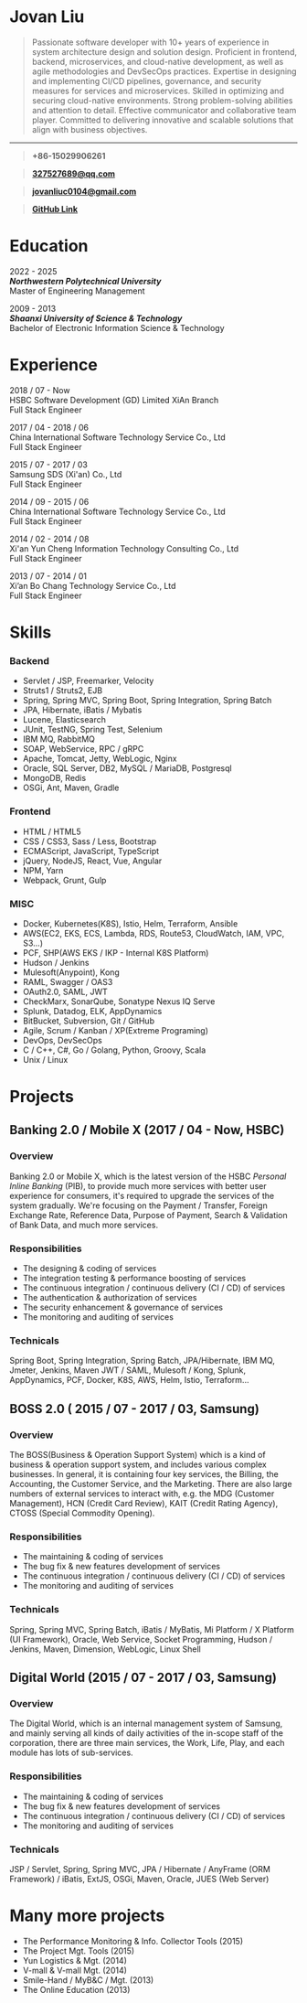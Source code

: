 # Jovan Liu

> Passionate software developer with 10+ years of experience 
> in system architecture design and solution design. 
> Proficient in frontend, backend, microservices, 
> and cloud-native development, as well as agile methodologies
> and DevSecOps practices. Expertise in designing 
> and implementing CI/CD pipelines, governance, 
> and security measures for services and microservices. 
> Skilled in optimizing and securing cloud-native environments. 
> Strong problem-solving abilities and attention to detail.
> Effective communicator and collaborative team player. 
> Committed to delivering innovative and scalable solutions 
> that align with business objectives.
---
> **+86-15029906261**

> **327527689@qq.com**

> **jovanliuc0104@gmail.com**

> **[GitHub Link](https://github.com/jovanliuc)**

# Education
2022 - 2025
<br>
***Northwestern Polytechnical University***
<br>
Master of Engineering Management

2009 - 2013
<br>
***Shaanxi University of Science & Technology***
<br>
Bachelor of Electronic Information Science & Technology

# Experience
2018 / 07 - Now
<br>
HSBC Software Development (GD) Limited XiAn Branch
<br>
Full Stack Engineer

2017 / 04 - 2018 / 06
<br>
China International Software Technology Service Co., Ltd
<br>
Full Stack Engineer

2015 / 07 - 2017 / 03
<br>
Samsung SDS (Xi'an) Co., Ltd
<br>
Full Stack Engineer

2014 / 09 - 2015 / 06
<br>
China International Software Technology Service Co., Ltd
<br>
Full Stack Engineer

2014 / 02 - 2014 / 08
<br>
Xi'an Yun Cheng Information Technology Consulting Co., Ltd
<br>
Full Stack Engineer

2013 / 07 - 2014 / 01
<br>
Xi’an Bo Chang Technology Service Co., Ltd
<br>
Full Stack Engineer

# Skills
### Backend
- Servlet / JSP, Freemarker, Velocity
- Struts1 / Struts2, EJB
- Spring, Spring MVC, Spring Boot, Spring Integration, Spring Batch
- JPA, Hibernate, iBatis / Mybatis
- Lucene, Elasticsearch
- JUnit, TestNG, Spring Test, Selenium
- IBM MQ, RabbitMQ
- SOAP, WebService, RPC / gRPC
- Apache, Tomcat, Jetty, WebLogic, Nginx
- Oracle, SQL Server, DB2, MySQL / MariaDB, Postgresql
- MongoDB, Redis
- OSGi, Ant, Maven, Gradle

### Frontend
- HTML / HTML5
- CSS / CSS3, Sass / Less, Bootstrap
- ECMAScript, JavaScript, TypeScript
- jQuery, NodeJS, React, Vue, Angular
- NPM, Yarn
- Webpack, Grunt, Gulp

### MISC
- Docker, Kubernetes(K8S), Istio, Helm, Terraform, Ansible
- AWS(EC2, EKS, ECS, Lambda, RDS, Route53, CloudWatch, IAM, VPC, S3…)
- PCF, SHP(AWS EKS / IKP - Internal K8S Platform)
- Hudson / Jenkins
- Mulesoft(Anypoint), Kong
- RAML, Swagger / OAS3
- OAuth2.0, SAML, JWT
- CheckMarx, SonarQube, Sonatype Nexus IQ Serve
- Splunk, Datadog, ELK, AppDynamics
- BitBucket, Subversion, Git / GitHub
- Agile, Scrum / Kanban / XP(Extreme Programing)
- DevOps, DevSecOps
- C / C++, C#, Go / Golang, Python, Groovy, Scala
- Unix / Linux


# Projects
## Banking 2.0 / Mobile X (2017 / 04 - Now, HSBC)
### Overview
Banking 2.0 or Mobile X,
which is the latest version of the HSBC *Personal Inline Banking* (PIB),
to provide much more services with better user experience for consumers,
it's required to upgrade the services of the system gradually.
We're focusing on the Payment / Transfer, Foreign Exchange Rate, Reference Data,
Purpose of Payment, Search & Validation of Bank Data, and much more services.

### Responsibilities
* The designing & coding of services
* The integration testing & performance boosting of services
* The continuous integration / continuous delivery (CI / CD) of services
* The authentication & authorization of services
* The security enhancement & governance of services
* The monitoring and auditing of services

### Technicals
Spring Boot, Spring Integration, Spring Batch, JPA/Hibernate, IBM MQ, Jmeter, Jenkins, Maven
JWT / SAML, Mulesoft / Kong, Splunk, AppDynamics,
PCF, Docker, K8S, AWS, Helm, Istio, Terraform...

## BOSS 2.0 ( 2015 / 07 - 2017 / 03, Samsung)
### Overview
The BOSS(Business & Operation Support System)
which is a kind of business & operation support system,
and includes various complex businesses.
In general, it is containing four key services, 
the Billing, the Accounting, the Customer Service, and the Marketing.
There are also large numbers of external services to interact with,
e.g. the MDG (Customer Management), HCN (Credit Card Review), 
KAIT (Credit Rating Agency), CTOSS (Special Commodity Opening).

### Responsibilities
* The maintaining & coding of services
* The bug fix & new features development of services
* The continuous integration / continuous delivery (CI / CD) of services
* The monitoring and auditing of services

### Technicals
Spring, Spring MVC, Spring Batch, iBatis / MyBatis,
Mi Platform / X Platform (UI Framework),
Oracle, Web Service, Socket Programming, 
Hudson / Jenkins, Maven, Dimension, WebLogic, Linux Shell

## Digital World (2015 / 07 - 2017 / 03, Samsung)
### Overview
The Digital World, which is an internal management system of Samsung,
and mainly serving all kinds of daily activities of the in-scope staff of the corporation,
there are three main services, the Work, Life, Play, 
and each module has lots of sub-services.

### Responsibilities
* The maintaining & coding of services
* The bug fix & new features development of services
* The continuous integration / continuous delivery (CI / CD) of services
* The monitoring and auditing of services

### Technicals
JSP / Servlet, Spring, Spring MVC, JPA / Hibernate / AnyFrame (ORM Framework) / iBatis,
ExtJS, OSGi, Maven, Oracle, JUES (Web Server)

# Many more projects
- The Performance Monitoring & Info. Collector Tools (2015)
- The Project Mgt. Tools (2015)
- Yun Logistics & Mgt. (2014)
- V-mall & V-mall Mgt. (2014)
- Smile-Hand / MyB&C / Mgt. (2013)
- The Online Education (2013)